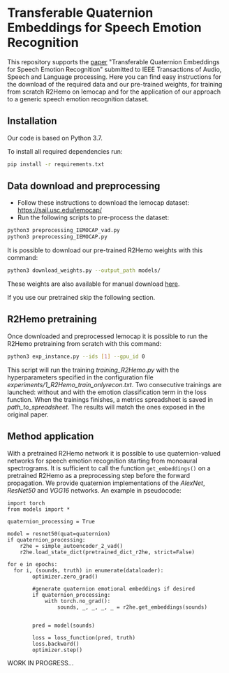 # Transferable Quaternion Embeddings for Speech Emotion Recognition
This repository supports the [paper](arxiv_link) "Transferable Quaternion Embeddings for Speech Emotion Recognition" submitted to IEEE Transactions of Audio, Speech and Language processing. Here you can find easy instructions for the download of the required data  and our pre-trained weights, for training from scratch R2Hemo on Iemocap and for the application of our approach to a generic speech emotion recognition dataset.


## Installation
Our code is based on Python 3.7.

To install all required dependencies run:
```bash
pip install -r requirements.txt
```


## Data download and preprocessing
* Follow these instructions to download the Iemocap dataset: https://sail.usc.edu/iemocap/
* Run the following scripts to pre-process the dataset:
```bash
python3 preprocessing_IEMOCAP_vad.py
python3 preprocessing_IEMOCAP.py
```

It is possible to download our pre-trained R2Hemo weights with this command:
```bash
python3 download_weights.py --output_path models/
```
These weights are also available for manual download [here](https://drive.google.com/file/d/1vCX0KHW44Q9plKTdkgyKZRcyjfgVA7jX/view?usp=sharing).

If you use our pretrained skip the following section.


## R2Hemo pretraining
Once downloaded and preprocessed Iemocap it is possible to run the R2Hemo pretraining from scratch with this command:
```bash
python3 exp_instance.py --ids [1] --gpu_id 0
```
This script will run the training *training_R2Hemo.py* with the hyperparameters specified in the configuration file *experiments/1_R2Hemo_train_onlyrecon.txt*.
Two consecutive trainings are launched: without and with the emotion classification term in the loss function. When the trainings finishes, a metrics spreadsheet is saved in *path_to_spreadsheet*. The results will match the ones exposed in the original paper.


## Method application
With a pretrained R2Hemo network it is possible to use quaternion-valued networks for speech emotion recognition starting from monoaural spectrograms. It is sufficient to call the function ```get_embeddings()``` on a pretrained R2Hemo as a preprocessing step before the forward propagation. We provide quaternion implementations of the *AlexNet*, *ResNet50* and *VGG16* networks.
An example in pseudocode:
```python3
import torch
from models import *

quaternion_processing = True

model = resnet50(quat=quaternion)
if quaternion_processing:
    r2he = simple_autoencoder_2_vad()
    r2he.load_state_dict(pretrained_dict_r2he, strict=False)

for e in epochs:
  for i, (sounds, truth) in enumerate(dataloader):
        optimizer.zero_grad()

        #generate quaternion emotional embeddings if desired
        if quaternion_processing:
            with torch.no_grad():
                sounds, _, _, _, _ = r2he.get_embeddings(sounds)


        pred = model(sounds)

        loss = loss_function(pred, truth)
        loss.backward()
        optimizer.step()

```

WORK IN PROGRESS...
